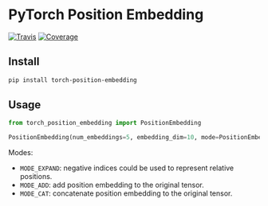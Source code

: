 # PyTorch Position Embedding

[![Travis](https://travis-ci.org/CyberZHG/torch-position-embedding.svg)](https://travis-ci.org/CyberZHG/torch-position-embedding)
[![Coverage](https://coveralls.io/repos/github/CyberZHG/torch-position-embedding/badge.svg?branch=master)](https://coveralls.io/github/CyberZHG/torch-position-embedding)

## Install

```bash
pip install torch-position-embedding
```

## Usage

```python
from torch_position_embedding import PositionEmbedding

PositionEmbedding(num_embeddings=5, embedding_dim=10, mode=PositionEmbedding.MODE_ADD)
```

Modes:

* `MODE_EXPAND`: negative indices could be used to represent relative positions.
* `MODE_ADD`: add position embedding to the original tensor.
* `MODE_CAT`: concatenate position embedding to the original tensor.
